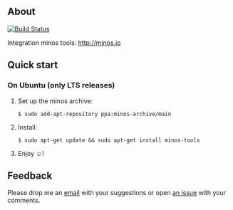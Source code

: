 ## About

[![Build Status](https://travis-ci.org/minos-org/minos-tools.png?branch=master)](https://travis-ci.org/minos-org/minos-tools)

Integration minos tools: http://minos.io

## Quick start

### On Ubuntu (only LTS releases)

1. Set up the minos archive:

   ```
   $ sudo add-apt-repository ppa:minos-archive/main
   ```

2. Install:

   ```
   $ sudo apt-get update && sudo apt-get install minos-tools
   ```

3. Enjoy ☺!

## Feedback

Please drop me an [email](mailto:j@minos.io) with your suggestions or open [an issue](https://github.com/minos-org/minos-tools/issues) with your comments.
